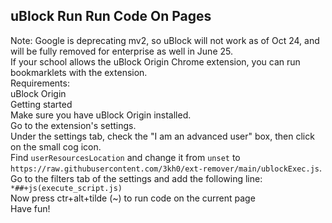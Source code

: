 <h2>uBlock Run Run Code On Pages</h2>
Note: Google is deprecating mv2, so uBlock will not work as of Oct 24, and will be fully removed for enterprise as well in June 25.<br>
If your school allows the uBlock Origin Chrome extension, you can run bookmarklets with the extension.<br>
Requirements:<br>
uBlock Origin<br>
Getting started<br>
Make sure you have uBlock Origin installed.<br>
Go to the extension's settings.<br>
Under the settings tab, check the "I am an advanced user" box, then click on the small cog icon.<br>
Find <code>userResourcesLocation</code> and change it from <code>unset</code> to <code>https://raw.githubusercontent.com/3kh0/ext-remover/main/ublockExec.js</code>.<br>
Go to the filters tab of the settings and add the following line:<br>
<code>*##+js(execute_script.js)</code><br>
Now press ctr+alt+tilde (~) to run code on the current page<br>
Have fun!<br>
